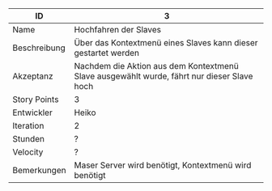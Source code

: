 | ID         |3|
|------------|--|
|Name        |Hochfahren der Slaves|
|Beschreibung|Über das Kontextmenü eines Slaves kann dieser gestartet werden|
|Akzeptanz   |Nachdem die Aktion aus dem Kontextmenü Slave ausgewählt wurde, fährt nur dieser Slave hoch|
|Story Points|3|
|Entwickler  |Heiko|
|Iteration   |2|
|Stunden     |?|
|Velocity    |?|
|Bemerkungen |Maser Server wird benötigt, Kontextmenü wird benötigt|
